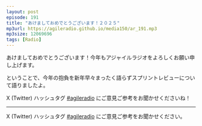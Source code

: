 ```yaml
---
layout: post
episode: 191
title: "あけましておめでとうございます！２０２５"
mp3url: https://agileradio.github.io/media150/ar_191.mp3
mp3size: 12069696
tags: [Radio]
---
```


あけましておめでとうございます！今年もアジャイルラジオをよろしくお願い申し上げます。

ということで、今年の抱負を新年早々まったく語らずスプリントレビューについて語りましたよ。

X (Twitter) ハッシュタグ [#agileradio](https://twitter.com/intent/tweet?hashtags=agileradio) にご意見ご参考をお聞かせくださいね！

---

X (Twitter) ハッシュタグ [#agileradio](https://twitter.com/intent/tweet?hashtags=agileradio) にご意見ご参考をお聞かせください。
